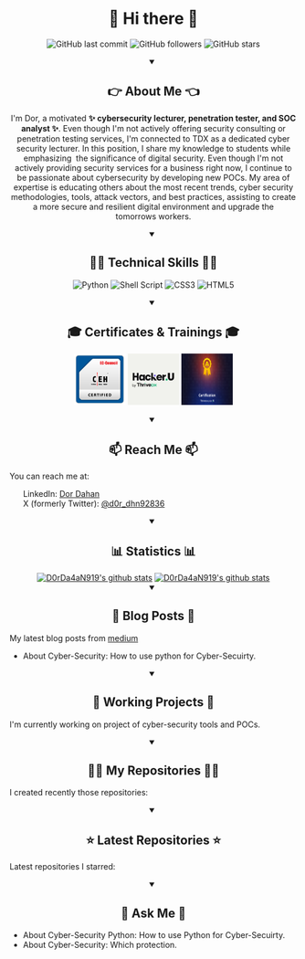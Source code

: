 <!DOCTYPE html>
<html lang="en">
<head>
  <meta charset="UTF-8">
  <meta name="viewport" content="width=device-width, initial-scale=1.0">
</head>
<body>
    <h1 align="center">👋 Hi there 👋</h1>
    <!--START_SECTION:badgesTagsGithub-->
    <div id="TagsGithub" align="center">
        <p id="badgesTagsGithub">
          <img src="https://img.shields.io/github/last-commit/D0rDa4aN919/D0rDa4aN919?label=updated" alt="GitHub last commit">
          <img src="https://img.shields.io/github/followers/D0rDa4aN919?label=GitHub%20followers" alt="GitHub followers">
          <img src="https://img.shields.io/github/stars/D0rDa4aN919?label=GitHub%20stars" alt="GitHub stars">
        </p>
    </div>
    <!--END_SECTION:badgesTagsGithub-->
    <div id="main">
        <!--START_SECTION:Explain-->
        <div id="about_me" align="center">
          <details open>
            <summary><h2 align="center">👉 About Me 👈</h2></summary>
            <p id="badgesTagsLang">I'm Dor, a motivated <b>✨ cybersecurity lecturer, penetration tester, and SOC analyst ✨</b>. 
            Even though I'm not actively offering security consulting or penetration testing services, I'm connected to TDX as a dedicated cyber security lecturer. In this position, I share my knowledge to students while emphasizing  the significance of digital security. 
            Even though I'm not actively providing security services for a business right now, I continue to be passionate about cybersecurity by developing new POCs. My area of expertise is educating others about the most recent trends, cyber security methodologies, tools, attack vectors, and best practices, assisting to create a more secure and resilient digital environment and upgrade the tomorrows workers.
            </p>
          </details>
        </div>
        <!--END_SECTION:Explain-->
        <!--START_SECTION:badgesTagsLang-->
        <div id="techskill" align="center">
            <details open>
                <summary><h2>🧑‍💻 Technical Skills 🧑‍💻</h2></summary>
                <p id="TechnicalSkill">
                    <img src="https://img.shields.io/badge/python-3670A0?style=for-the-badge&logo=python&logoColor=ffdd54" alt="Python">
                    <img src="https://img.shields.io/badge/shell_script-%23121011.svg?style=for-the-badge&logo=gnu-bash&logoColor=white" alt="Shell Script">
                    <img src="https://img.shields.io/badge/css3-%231572B6.svg?style=for-the-badge&logo=css3&logoColor=white" alt="CSS3">
                    <img src="https://img.shields.io/badge/html5-%23E34F26.svg?style=for-the-badge&logo=html5&logoColor=white" alt="HTML5">
                </p>
            </details>
        </div>
        <!--END_SECTION:badgesTagsLang-->
        <!--START_SECTION:Certificates-->
        <div id="certificates_div" align="center">
            <details open>
                <summary align="center"><h2 align="center">🎓 Certificates & Trainings 🎓</h2></summary>
                <p id="certificates">
                    <a href="https://aspen.eccouncil.org/Home" target="_blank"><img src="assets/badges/ceh_logo.png" alt="Certified Ethical Hacker (CEH)" width="90px" height="90px"></a>
                    <a href="https://aspen.eccouncil.org/Home" target="_blank"><img src="assets/badges/HACKERU.png" alt="HackerU Theoretical Certificate" width="90px" height="90px"></a>
                    <a href="https://aspen.eccouncil.org/Home" target="_blank"><img src="assets/badges/TAPT.png" alt="ThriveDx Arena Penetration Tester Practical Certificate (TAPT)" width="90px" height="90px"></a>
                </p>
            </details>
        </div>
        <!--END_SECTION:Certificates-->
        <!--START_SECTION:reach-->
        <div id="reach_me">
            <details open>
                <summary align="center"><h2 align="center">📫 Reach Me 📫</h2></summary>
                <p>You can reach me at:</p>
                <ol>
                    <il>LinkedIn: <a href="https://www.linkedin.com/in/dor-dahan-b44655154/" target="_blank">Dor Dahan</a></il><br>
                    <il>X (formerly Twitter): <a href="https://twitter.com/d0r_dhn92836" target="_blank">@d0r_dhn92836</a></il>
                </ol>
            </details>
        </div>
        <!--END_SECTION:reach-->
        <!--START_SECTION:Statistics-->
        <div id="statistics_div" align="center">
            <details open>
                <summary align="center"><h2 align="center">📊 Statistics 📊</h2></summary>
                    <a href="https://github-readme-stats.vercel.app/api?username=D0rDa4aN919&show_icons=true&theme=cobalt" target="_blank"><img src="https://github-readme-stats.vercel.app/api?username=D0rDa4aN919&show_icons=true&theme=radical" alt="D0rDa4aN919's github stats"></a>
                    <a href="https://github-readme-stats.vercel.app/api/top-langs/?username=D0rDa4aN919&layout=cobalt" target="_blank"><img src="https://github-readme-stats.vercel.app/api/top-langs/?username=D0rDa4aN919&layout=compact" alt="D0rDa4aN919's github stats"></a>
            </details>
        </div>
        <!--END_SECTION:Statistics-->
        <!--START_SECTION:Blog-->
        <div id="blog">
            <details open>
                <summary align="center"><h2 align="center">📖 Blog Posts 📖</h2></summary>
                <!-- https://medium.com/@dordaha491n/feed -->
                <p id="my_blog">My latest blog posts from <a href="https://medium.com/@dordaha491n" target="_blank">medium</a><br>
                <ul>
                    <li>About Cyber-Security: How to use python for Cyber-Secuirty.</li>
                </ul>
                </p>
            </details>    
        </div>
        <!--END_SECTION:Blog-->
        <!--START_SECTION:currently-->
        <div id="working_repositories" >
            <details open>
                <summary align="center"><h2 align="center">👷 Working Projects 👷</h2></summary>
                <p id="workingrepositories">I'm currently working on project of cyber-security tools and POCs.</p>
            </details>
        </div>
        <!--END_SECTION:currently-->
        <!--START_SECTION:recently-->
        <div id="My_Repositories">
            <details open>
                <summary align="center"><h2 align="center">👨‍💻 My Repositories 👨‍💻</h2></summary>
                <p id="MyRepositories">I created recently those repositories:</p>
            </details>
        </div>
        <!--END_SECTION:recently-->
        <!--START_SECTION:repositories-->
        <div id="last_repositories">
            <details open>
                <summary align="center"><h2 align="center">⭐ Latest Repositories ⭐</h2></summary>
                <p id="lastrepositories">Latest repositories I starred:</p>
            </details>
        </div>
        <!--END_SECTION:repositories-->
        <!--START_SECTION:askMe-->
        <div id="ask_me">
            <details open>
                <summary align="center"><h2 align="center">💬 Ask Me 💬</h2></summary>
                <p id="askMe"> 
                <ul>
                    <li>About Cyber-Security Python: How to use Python for Cyber-Secuirty.</li>
                    <li>About Cyber-Security: Which protection.</li>
                </ul>
                </p>
            </details>
        </div>
        <!--END_SECTION:askMe-->
    </div>
    <!--START_SECTION:Latest-->
    <!-- need to add -->
    <!-- <div id="certificates_div" align="center">
        <h2 align="center">🚀 Latest Releases 🚀</h2>
        <p>Latest releases I contributed to:</p>
    </div> -->
    <!--END_SECTION:Latest-->
</body>
</html>
